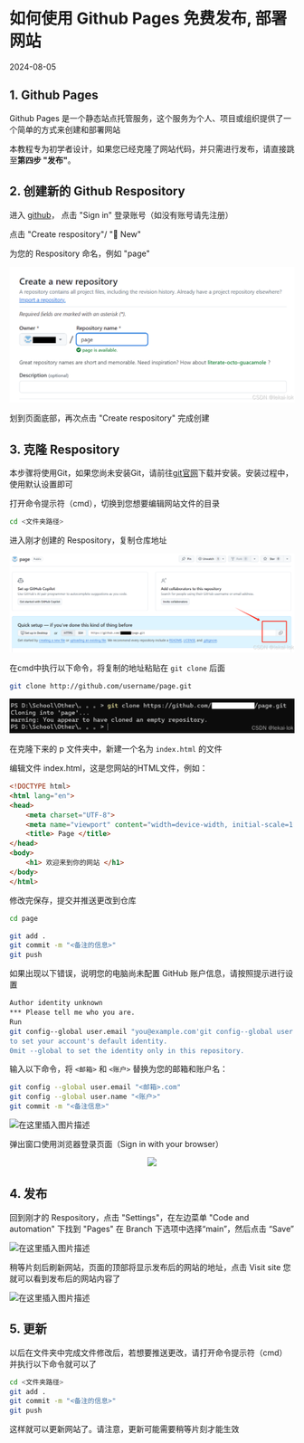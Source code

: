 # 如何使用 Github Pages 免费发布, 部署网站
2024-08-05

## 1. Github Pages
Github Pages 是一个静态站点托管服务，这个服务为个人、项目或组织提供了一个简单的方式来创建和部署网站

本教程专为初学者设计，如果您已经克隆了网站代码，并只需进行发布，请直接跳至**第四步 "发布"**。
## 2. 创建新的 Github Respository

进入 [github](https://github.com/)， 点击 "Sign in" 登录账号（如没有账号请先注册）

点击 "Create respository"/ "📕 New"

为您的 Respository 命名，例如 "page"

![Page](<../../images/blogs/如何使用_github_pages_免费发布,_部署网站.png>)

划到页面底部，再次点击 "Create respository" 完成创建

## 3. 克隆 Respository
本步骤将使用Git，如果您尚未安装Git，请前往[git官网](https://git-scm.com/download/win)下载并安装。安装过程中，使用默认设置即可

打开命令提示符（cmd），切换到您想要编辑网站文件的目录

```bash
cd <文件夹路径>
```

进入刚才创建的 Respository，复制仓库地址

![Page](<../../images/blogs/如何使用 Github Pages 免费发布, 部署网站2.png>)

在cmd中执行以下命令，将复制的地址粘贴在 `git clone` 后面
```bash
git clone http://github.com/username/page.git
```
![Page](<../../images/blogs/如何使用 Github Pages 免费发布, 部署网站3.png>)


在克隆下来的 p 文件夹中，新建一个名为 `index.html` 的文件

编辑文件 index.html，这是您网站的HTML文件，例如：

```html
<!DOCTYPE html>
<html lang="en">
<head>
    <meta charset="UTF-8">
    <meta name="viewport" content="width=device-width, initial-scale=1.0">
    <title> Page </title>
</head>
<body>
    <h1> 欢迎来到你的网站 </h1>
</body>
</html>
```

修改完保存，提交并推送更改到仓库

```bash
cd page
```

```bash
git add .
git commit -m "<备注的信息>"
git push
```

如果出现以下错误，说明您的电脑尚未配置 GitHub 账户信息，请按照提示进行设置

```bash
Author identity unknown
*** Please tell me who you are.
Run
git config--global user.email "you@example.com'git config--global user.name "Your Name"
to set your account's default identity.
0mit --global to set the identity only in this repository.
```

输入以下命令，将 `<邮箱>` 和 `<账户>` 替换为您的邮箱和账户名：

```bash
git config --global user.email "<邮箱>.com"
git config --global user.name "<账户>"
git commit -m "<备注信息>"
```

![在这里插入图片描述](https://i-blog.csdnimg.cn/direct/5f6e64824e55493f8cb0d762a7718a6b.png)


弹出窗口使用浏览器登录页面（Sign in with your browser）

<p align="center">
  <img width="300"  src="https://i-blog.csdnimg.cn/direct/6ed9850601a546c09ce2aa24663cf6b0.png">
</p>

## 4. 发布
回到刚才的 Respository，点击 "Settings"，在左边菜单 "Code and automation" 下找到 "Pages"
在 Branch 下选项中选择“main”，然后点击 “Save”

![在这里插入图片描述](https://i-blog.csdnimg.cn/direct/2926701f07944fed97575eb2c66d2bc5.png)

稍等片刻后刷新网站，页面的顶部将显示发布后的网站的地址，点击 Visit site 您就可以看到发布后的网站内容了

![在这里插入图片描述](https://i-blog.csdnimg.cn/direct/84dfd9d3bd73421b9eaace4a5571f37c.png)

## 5. 更新
以后在文件夹中完成文件修改后，若想要推送更改，请打开命令提示符（cmd）并执行以下命令就可以了

```bash
cd <文件夹路径>
git add .
git commit -m "<备注的信息>"
git push
```

这样就可以更新网站了。请注意，更新可能需要稍等片刻才能生效
